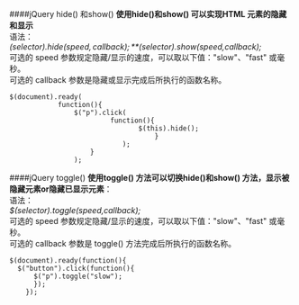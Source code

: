 ####jQuery hide() 和show()
**使用hide()和show() 可以实现HTML 元素的隐藏和显示**   
语法：  
*$(selector).hide(speed,callback);*  
*$(selector).show(speed,callback);*  
可选的 speed 参数规定隐藏/显示的速度，可以取以下值："slow"、"fast" 或毫秒。  
可选的 callback 参数是隐藏或显示完成后所执行的函数名称。  


<!-- lang:javascript-->
	$(document).ready(
				function(){
					$("p").click(
							 function(){
						 			$(this).hide();
  									    }
								);
						}
					);

####jQuery toggle() 
 **使用toggle() 方法可以切换hide()和show() 方法，显示被隐藏元素or隐藏已显示元素**：  
 语法：  
 *$(selector).toggle(speed,callback);*  
可选的 speed 参数规定隐藏/显示的速度，可以取以下值："slow"、"fast" 或毫秒。  
可选的 callback 参数是 toggle() 方法完成后所执行的函数名称。

<!-- lang:javascript-->
    $(document).ready(function(){
      $("button").click(function(){
		  $("p").toggle("slow");
		  });
		});
